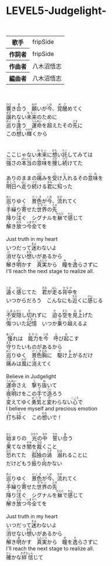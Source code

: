 <h1>LEVEL5-Judgelight-</h1>
<br>
<table>
<tbody><tr>
<th>歌手</th>
<td>fripSide</td>
</tr>

<tr>
<th>作詞者</th>
<td>fripSide</td>
</tr>

<tr>
<th>作曲者</th>
<td>八木沼悟志</td>
</tr>

<tr>
<th>編曲者</th>
<td>八木沼悟志</td>
</tr>

</tbody>
</table>
<br>
<br>
<div >
<ruby>響<rp>(</rp><rt>ひび</rt><rp>)</rp></ruby>き<ruby>合<rp>(</rp><rt>あ</rt><rp>)</rp></ruby>う　<ruby>願<rp>(</rp><rt>ねが</rt><rp>)</rp></ruby>いが<ruby>今<rp>(</rp><rt>いま</rt><rp>)</rp></ruby>、<ruby>覚醒<rp>(</rp><rt>めざ</rt><rp>)</rp></ruby>めてく<br>
<ruby>譲<rp>(</rp><rt>ゆず</rt><rp>)</rp></ruby>れない<ruby>未来<rp>(</rp><rt>みらい</rt><rp>)</rp></ruby>のために<br>
<ruby>巡<rp>(</rp><rt>めぐ</rt><rp>)</rp></ruby>り<ruby>逢<rp>(</rp><rt>あ</rt><rp>)</rp></ruby>う　<ruby>運命<rp>(</rp><rt>うんめい</rt><rp>)</rp></ruby>を<ruby>超<rp>(</rp><rt>こ</rt><rp>)</rp></ruby>えたその<ruby>先<rp>(</rp><rt>さき</rt><rp>)</rp></ruby>に<br>
この<ruby>想<rp>(</rp><rt>おも</rt><rp>)</rp></ruby>い<ruby>輝<rp>(</rp><rt>かがや</rt><rp>)</rp></ruby>くから<br>
<br>
<br>
ここじゃない<ruby>未来<rp>(</rp><rt>みらい</rt><rp>)</rp></ruby>に<ruby>想<rp>(</rp><rt>おも</rt><rp>)</rp></ruby>い<ruby>託<rp>(</rp><rt>たく</rt><rp>)</rp></ruby>してみては<br>
<ruby>強<rp>(</rp><rt>つよ</rt><rp>)</rp></ruby>さの<ruby>本当<rp>(</rp><rt>ほんとう</rt><rp>)</rp></ruby>の<ruby>意味<rp>(</rp><rt>いみ</rt><rp>)</rp></ruby>を<ruby>捜<rp>(</rp><rt>さが</rt><rp>)</rp></ruby>し<ruby>続<rp>(</rp><rt>つづ</rt><rp>)</rp></ruby>けてた<br>
<br>
ありのままの<ruby>痛<rp>(</rp><rt>いた</rt><rp>)</rp></ruby>みを<ruby>受<rp>(</rp><rt>う</rt><rp>)</rp></ruby>け<ruby>入<rp>(</rp><rt>い</rt><rp>)</rp></ruby>れるその<ruby>意味<rp>(</rp><rt>いみ</rt><rp>)</rp></ruby>を<br>
<ruby>明日<rp>(</rp><rt>あした</rt><rp>)</rp></ruby>へ<ruby>走<rp>(</rp><rt>はし</rt><rp>)</rp></ruby>り<ruby>続<rp>(</rp><rt>つづ</rt><rp>)</rp></ruby>ける<ruby>君<rp>(</rp><rt>きみ</rt><rp>)</rp></ruby>に<ruby>知<rp>(</rp><rt>し</rt><rp>)</rp></ruby>った<br>
<br>
<ruby>巡<rp>(</rp><rt>めぐ</rt><rp>)</rp></ruby>りゆく　<ruby>景色<rp>(</rp><rt>けしき</rt><rp>)</rp></ruby>が<ruby>今<rp>(</rp><rt>いま</rt><rp>)</rp></ruby>、<ruby>流<rp>(</rp><rt>なが</rt><rp>)</rp></ruby>れてく<br>
<ruby>手繰<rp>(</rp><rt>たぐ</rt><rp>)</rp></ruby>り<ruby>寄<rp>(</rp><rt>よ</rt><rp>)</rp></ruby>せた<ruby>世界<rp>(</rp><rt>せかい</rt><rp>)</rp></ruby>の<ruby>先<rp>(</rp><rt>さき</rt><rp>)</rp></ruby><br>
<ruby>降<rp>(</rp><rt>ふ</rt><rp>)</rp></ruby>り<ruby>注<rp>(</rp><rt>そそ</rt><rp>)</rp></ruby>ぐ　シグナルを<ruby>躰<rp>(</rp><rt>からだ</rt><rp>)</rp></ruby>で<ruby>感<rp>(</rp><rt>かん</rt><rp>)</rp></ruby>じて<br>
<ruby>解<rp>(</rp><rt>と</rt><rp>)</rp></ruby>き<ruby>放<rp>(</rp><rt>はな</rt><rp>)</rp></ruby>つ<ruby>今<rp>(</rp><rt>いま</rt><rp>)</rp></ruby><ruby>全<rp>(</rp><rt>すべ</rt><rp>)</rp></ruby>てを<br>
<br>
Just truth in my heart<br>
いつだって<ruby>迷<rp>(</rp><rt>まよ</rt><rp>)</rp></ruby>わないよ<br>
<ruby>消<rp>(</rp><rt>け</rt><rp>)</rp></ruby>せない<ruby>想<rp>(</rp><rt>おも</rt><rp>)</rp></ruby>いがあるから<br>
<ruby>解<rp>(</rp><rt>と</rt><rp>)</rp></ruby>き<ruby>明<rp>(</rp><rt>あ</rt><rp>)</rp></ruby>かす　<ruby>真実<rp>(</rp><rt>しんじつ</rt><rp>)</rp></ruby>から　<ruby>瞳<rp>(</rp><rt>め</rt><rp>)</rp></ruby>を<ruby>逸<rp>(</rp><rt>そ</rt><rp>)</rp></ruby>らさずに<br>
I'll reach the next stage to realize all.<br>
<br>
<br>
<ruby>遠<rp>(</rp><rt>とお</rt><rp>)</rp></ruby>く<ruby>感<rp>(</rp><rt>かん</rt><rp>)</rp></ruby>じてた　<ruby>君<rp>(</rp><rt>きみ</rt><rp>)</rp></ruby>が<ruby>走<rp>(</rp><rt>はし</rt><rp>)</rp></ruby>る<ruby>背中<rp>(</rp><rt>せなか</rt><rp>)</rp></ruby>を<br>
いつからだろう　こんなにも<ruby>近<rp>(</rp><rt>ちか</rt><rp>)</rp></ruby>くに<ruby>感<rp>(</rp><rt>かん</rt><rp>)</rp></ruby>じる<br>
<br>
<ruby>不安<rp>(</rp><rt>ふあん</rt><rp>)</rp></ruby><ruby>隠<rp>(</rp><rt>かく</rt><rp>)</rp></ruby>し<ruby>切<rp>(</rp><rt>き</rt><rp>)</rp></ruby>れずに　<ruby>迫<rp>(</rp><rt>せ</rt><rp>)</rp></ruby>る<ruby>空<rp>(</rp><rt>そら</rt><rp>)</rp></ruby>を<ruby>見上<rp>(</rp><rt>みあ</rt><rp>)</rp></ruby>げた<br>
<ruby>傷<rp>(</rp><rt>きず</rt><rp>)</rp></ruby>ついた<ruby>記憶<rp>(</rp><rt>きおく</rt><rp>)</rp></ruby>　いつか<ruby>乗<rp>(</rp><rt>の</rt><rp>)</rp></ruby>り<ruby>越<rp>(</rp><rt>こ</rt><rp>)</rp></ruby>えるよ<br>
<br>
<ruby>憧<rp>(</rp><rt>あこが</rt><rp>)</rp></ruby>れは　<ruby>能力<rp>(</rp><rt>ちから</rt><rp>)</rp></ruby>を<ruby>今<rp>(</rp><rt>いま</rt><rp>)</rp></ruby>　<ruby>呼<rp>(</rp><rt>よ</rt><rp>)</rp></ruby>び<ruby>起<rp>(</rp><rt>お</rt><rp>)</rp></ruby>こす<br>
<ruby>守<rp>(</rp><rt>まも</rt><rp>)</rp></ruby>りたいものがあるから<br>
<ruby>巡<rp>(</rp><rt>めぐ</rt><rp>)</rp></ruby>りゆく　<ruby>景色<rp>(</rp><rt>けしき</rt><rp>)</rp></ruby><ruby>胸<rp>(</rp><rt>むね</rt><rp>)</rp></ruby>に　<ruby>駆<rp>(</rp><rt>か</rt><rp>)</rp></ruby>け<ruby>上<rp>(</rp><rt>あ</rt><rp>)</rp></ruby>がるだけ<br>
<ruby>痛<rp>(</rp><rt>いた</rt><rp>)</rp></ruby>みは<ruby>風<rp>(</rp><rt>かぜ</rt><rp>)</rp></ruby>に<ruby>消<rp>(</rp><rt>き</rt><rp>)</rp></ruby>えてく<br>
<br>
Believe in Judgelight<br>
<ruby>運命<rp>(</rp><rt>うんめい</rt><rp>)</rp></ruby>さえ　<ruby>撃<rp>(</rp><rt>う</rt><rp>)</rp></ruby>ち<ruby>抜<rp>(</rp><rt>ぬ</rt><rp>)</rp></ruby>いて<br>
<ruby>夜明<rp>(</rp><rt>よあ</rt><rp>)</rp></ruby>けをこの<ruby>手<rp>(</rp><rt>て</rt><rp>)</rp></ruby>で<ruby>造<rp>(</rp><rt>つく</rt><rp>)</rp></ruby>ろう<br>
<ruby>変<rp>(</rp><rt>か</rt><rp>)</rp></ruby>えてゆく<ruby>勇気<rp>(</rp><rt>ゆうき</rt><rp>)</rp></ruby>と<ruby>変<rp>(</rp><rt>か</rt><rp>)</rp></ruby>わらない<ruby>心<rp>(</rp><rt>こころ</rt><rp>)</rp></ruby>で<br>
I believe myself and precious emotion<br>
<ruby>打<rp>(</rp><rt>う</rt><rp>)</rp></ruby>ち<ruby>砕<rp>(</rp><rt>くだ</rt><rp>)</rp></ruby>く　この<ruby>想<rp>(</rp><rt>おも</rt><rp>)</rp></ruby>いで！<br>
<br>
<br>
<ruby>始<rp>(</rp><rt>はじ</rt><rp>)</rp></ruby>まりの　<ruby>光<rp>(</rp><rt>ひかり</rt><rp>)</rp></ruby>の<ruby>中<rp>(</rp><rt>なか</rt><rp>)</rp></ruby>　<ruby>誓<rp>(</rp><rt>ちか</rt><rp>)</rp></ruby>い<ruby>合<rp>(</rp><rt>あ</rt><rp>)</rp></ruby>う<br>
<ruby>果<rp>(</rp><rt>は</rt><rp>)</rp></ruby>てなき<ruby>闇<rp>(</rp><rt>やみ</rt><rp>)</rp></ruby>を<ruby>裁<rp>(</rp><rt>さば</rt><rp>)</rp></ruby>くこと<br>
<ruby>恐<rp>(</rp><rt>おそ</rt><rp>)</rp></ruby>れてた　<ruby>孤独<rp>(</rp><rt>こどく</rt><rp>)</rp></ruby>の<ruby>渦<rp>(</rp><rt>うず</rt><rp>)</rp></ruby>　<ruby>溺<rp>(</rp><rt>おぼ</rt><rp>)</rp></ruby>れることに<br>
だけどもう<ruby>振<rp>(</rp><rt>ふ</rt><rp>)</rp></ruby>り<ruby>向<rp>(</rp><rt>む</rt><rp>)</rp></ruby>かない<br>
<br>
<ruby>巡<rp>(</rp><rt>めぐ</rt><rp>)</rp></ruby>りゆく　<ruby>景色<rp>(</rp><rt>けしき</rt><rp>)</rp></ruby>が<ruby>今<rp>(</rp><rt>いま</rt><rp>)</rp></ruby>、<ruby>流<rp>(</rp><rt>なが</rt><rp>)</rp></ruby>れてく<br>
<ruby>手繰<rp>(</rp><rt>たぐ</rt><rp>)</rp></ruby>り<ruby>寄<rp>(</rp><rt>よ</rt><rp>)</rp></ruby>せた<ruby>世界<rp>(</rp><rt>せかい</rt><rp>)</rp></ruby>の<ruby>先<rp>(</rp><rt>さき</rt><rp>)</rp></ruby><br>
<ruby>降<rp>(</rp><rt>ふ</rt><rp>)</rp></ruby>り<ruby>注<rp>(</rp><rt>そそ</rt><rp>)</rp></ruby>ぐ　シグナルを<ruby>躰<rp>(</rp><rt>からだ</rt><rp>)</rp></ruby>で<ruby>感<rp>(</rp><rt>かん</rt><rp>)</rp></ruby>じて<br>
<ruby>解<rp>(</rp><rt>と</rt><rp>)</rp></ruby>き<ruby>放<rp>(</rp><rt>はな</rt><rp>)</rp></ruby>つ<ruby>今<rp>(</rp><rt>いま</rt><rp>)</rp></ruby><ruby>全<rp>(</rp><rt>すべ</rt><rp>)</rp></ruby>てを<br>
<br>
Just truth in my heart<br>
いつだって<ruby>迷<rp>(</rp><rt>まよ</rt><rp>)</rp></ruby>わないよ<br>
<ruby>消<rp>(</rp><rt>け</rt><rp>)</rp></ruby>せない<ruby>想<rp>(</rp><rt>おも</rt><rp>)</rp></ruby>いがあるから<br>
<ruby>解<rp>(</rp><rt>と</rt><rp>)</rp></ruby>き<ruby>明<rp>(</rp><rt>あ</rt><rp>)</rp></ruby>かす　<ruby>真実<rp>(</rp><rt>しんじつ</rt><rp>)</rp></ruby>から　<ruby>瞳<rp>(</rp><rt>め</rt><rp>)</rp></ruby>を<ruby>逸<rp>(</rp><rt>そ</rt><rp>)</rp></ruby>らさずに<br>
I'll reach the next stage to realize all.<br>
<ruby>確<rp>(</rp><rt>たし</rt><rp>)</rp></ruby>かな<ruby>絆<rp>(</rp><rt>きずな</rt><rp>)</rp></ruby><ruby>信<rp>(</rp><rt>しん</rt><rp>)</rp></ruby>じて
</div>